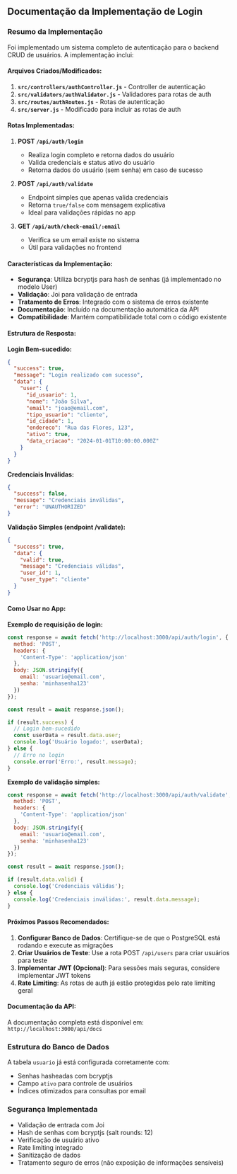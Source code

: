 ## Documentação da Implementação de Login

### Resumo da Implementação

Foi implementado um sistema completo de autenticação para o backend CRUD de usuários. A implementação inclui:

#### Arquivos Criados/Modificados:

1. **`src/controllers/authController.js`** - Controller de autenticação
2. **`src/validators/authValidator.js`** - Validadores para rotas de auth
3. **`src/routes/authRoutes.js`** - Rotas de autenticação
4. **`src/server.js`** - Modificado para incluir as rotas de auth

#### Rotas Implementadas:

1. **POST `/api/auth/login`**
   - Realiza login completo e retorna dados do usuário
   - Valida credenciais e status ativo do usuário
   - Retorna dados do usuário (sem senha) em caso de sucesso

2. **POST `/api/auth/validate`**
   - Endpoint simples que apenas valida credenciais
   - Retorna `true/false` com mensagem explicativa
   - Ideal para validações rápidas no app

3. **GET `/api/auth/check-email/:email`**
   - Verifica se um email existe no sistema
   - Útil para validações no frontend

#### Características da Implementação:

- **Segurança**: Utiliza bcryptjs para hash de senhas (já implementado no modelo User)
- **Validação**: Joi para validação de entrada
- **Tratamento de Erros**: Integrado com o sistema de erros existente
- **Documentação**: Incluído na documentação automática da API
- **Compatibilidade**: Mantém compatibilidade total com o código existente

#### Estrutura de Resposta:

**Login Bem-sucedido:**
```json
{
  "success": true,
  "message": "Login realizado com sucesso",
  "data": {
    "user": {
      "id_usuario": 1,
      "nome": "João Silva",
      "email": "joao@email.com",
      "tipo_usuario": "cliente",
      "id_cidade": 1,
      "endereco": "Rua das Flores, 123",
      "ativo": true,
      "data_criacao": "2024-01-01T10:00:00.000Z"
    }
  }
}
```

**Credenciais Inválidas:**
```json
{
  "success": false,
  "message": "Credenciais inválidas",
  "error": "UNAUTHORIZED"
}
```

**Validação Simples (endpoint /validate):**
```json
{
  "success": true,
  "data": {
    "valid": true,
    "message": "Credenciais válidas",
    "user_id": 1,
    "user_type": "cliente"
  }
}
```

#### Como Usar no App:

**Exemplo de requisição de login:**
```javascript
const response = await fetch('http://localhost:3000/api/auth/login', {
  method: 'POST',
  headers: {
    'Content-Type': 'application/json'
  },
  body: JSON.stringify({
    email: 'usuario@email.com',
    senha: 'minhasenha123'
  })
});

const result = await response.json();

if (result.success) {
  // Login bem-sucedido
  const userData = result.data.user;
  console.log('Usuário logado:', userData);
} else {
  // Erro no login
  console.error('Erro:', result.message);
}
```

**Exemplo de validação simples:**
```javascript
const response = await fetch('http://localhost:3000/api/auth/validate', {
  method: 'POST',
  headers: {
    'Content-Type': 'application/json'
  },
  body: JSON.stringify({
    email: 'usuario@email.com',
    senha: 'minhasenha123'
  })
});

const result = await response.json();

if (result.data.valid) {
  console.log('Credenciais válidas');
} else {
  console.log('Credenciais inválidas:', result.data.message);
}
```

#### Próximos Passos Recomendados:

1. **Configurar Banco de Dados**: Certifique-se de que o PostgreSQL está rodando e execute as migrações
2. **Criar Usuários de Teste**: Use a rota POST `/api/users` para criar usuários para teste
3. **Implementar JWT (Opcional)**: Para sessões mais seguras, considere implementar JWT tokens
4. **Rate Limiting**: As rotas de auth já estão protegidas pelo rate limiting geral

#### Documentação da API:

A documentação completa está disponível em: `http://localhost:3000/api/docs`

### Estrutura do Banco de Dados

A tabela `usuario` já está configurada corretamente com:
- Senhas hasheadas com bcryptjs
- Campo `ativo` para controle de usuários
- Índices otimizados para consultas por email

### Segurança Implementada

- Validação de entrada com Joi
- Hash de senhas com bcryptjs (salt rounds: 12)
- Verificação de usuário ativo
- Rate limiting integrado
- Sanitização de dados
- Tratamento seguro de erros (não exposição de informações sensíveis)

